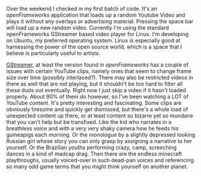 

Over the weekend I checked in my first batch of code. It's an *openFrameworks* application that loads up a random Youtube Video and plays it without any overlays or advertising material. Pressing the space bar will load up a new random video. Currently I'm using the standard openFrameworks GStreamer based video player for Linux. I'm developing on Ubuntu, my preferred operating system. Linux is especially good at harnessing the power of the open source world, which is a space that I believe is particularly useful to artists.

[GStreamer](gstreamer.freedesktop.org), at least the version found in *openFrameworks* has a couple of issues with certain YouTube clips, namely ones that seem to change frame size over time (possibly interlaced?). There may also be restricted videos in there as well that are not playing, but it shouldn't be too hard to filter all these duds out eventually. Right now I just skip a video if it hasn't loaded properly. About 90% of them do however, so I've been watching a LOT of YouTube content. It's pretty interesting and fascinating. Some clips are obviously tiresome and quickly get dismissed, but there's a whole load of unexpected content up there, or at least content so bizarre yet so mundane that you can't help but be transfixed. Like the kid who narrates in a breathless voice and with a very very shaky camera how he feeds his guineapigs each morning. Or the monologue by a slightly depressed looking Russian girl whose story you can only grasp by assigning a narrative to her yourself. Or the Brazilian youths performing crazy, camp, screeching dances in a kind of madcap drag. Then there are the endless minecraft playthroughs, usually voiced-over in such dead-pan voices and referencing so many odd game terms that you might think yourself on another planet.

